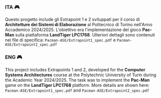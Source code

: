 ### ITA 🎮
Questo progetto include gli Extrapoint 1 e 2 sviluppati per il corso di **Architetture dei Sistemi di Elaborazione** al Politecnico di Torino nell'Anno Accademico 2024/2025. L'obiettivo era l'implementazione del gioco **Pac-Man** sulla piattaforma **LandTiger LPC1768**. 
Ulteriori dettagli sono contenuti nei file di specifica: ```Pacman-ASE/Extrapoint1_spec.pdf``` e ```Pacman-ASE/Extrapoint2_spec.pdf```

### ENG 🎮
This project includes Extrapoints 1 and 2, developed for the **Computer Systems Architectures** course at the Polytechnic University of Turin during the Academic Year 2024/2025. The task was to implement the **Pac-Man** game on the **LandTiger LPC1768** platform.
More details are shown here: ```Pacman-ASE/Extrapoint1_spec.pdf``` and ```Pacman-ASE/Extrapoint2_spec.pdf```
